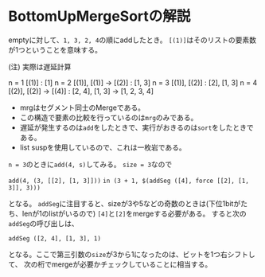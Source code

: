 # BottomUpMergeSortの解説

emptyに対して、`1, 3, 2, 4`の順にaddしたとき。
`[(1)]`はそのリストの要素数が1つということを意味する。

(注) 実際は遅延計算

n = 1  [(1)]                 : [1] 
n = 2  [(1)], [(1)] -> [(2)] : [1, 3]
n = 3  [(1)], [(2)]          : [2], [1, 3]
n = 4  [(2)], [(2)] -> [(4)] : [2, 4], [1, 3] -> [1, 2, 3, 4]

* mrgはセグメント同士のMergeである。
* この構造で要素の比較を行っているのは`mrg`のみである。
* 遅延が発生するのは`add`をしたときで、実行がおきるのは`sort`をしたときである。
* list suspを使用しているので、これは一枚岩である。

`n = 3`のときに`add(4, s)`してみる。
`size = 3`なので

`add(4, (3, [[2], [1, 3]]))`
`in (3 + 1, $(addSeg ([4], force [[2], [1, 3]], 3)))`

となる。
`addSeg`に注目すると、sizeが3や5などの奇数のときは(下位1bitがたち、lenが1のlistがいるので)
`[4]`と`[2]`をmergeする必要がある。
すると次の`addSeg`の呼び出しは、

`addSeg ([2, 4], [1, 3], 1)`

となる。ここで第三引数の`size`が3から1になったのは、ビットを1つ右シフトして、
次の桁でmergeが必要かチェックしていることに相当する。
